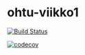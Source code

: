 
# ohtu-viikko1
[![Build Status](https://travis-ci.org/larenala/ohtu-viikko1.svg?branch=master)](https://travis-ci.org/larenala/ohtu-viikko1)


[![codecov](https://codecov.io/gh/larenala/ohtu-viikko1/branch/master/graph/badge.svg)](https://codecov.io/gh/larenala/ohtu-viikko1)

